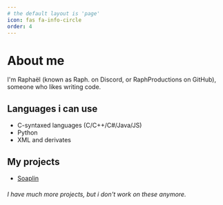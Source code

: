 ```yaml
---
# the default layout is 'page'
icon: fas fa-info-circle
order: 4
---
```


# About me
I'm Raphaël (known as Raph. on Discord, or RaphProductions on GitHub), someone who likes writing code.

## Languages i can use
* C-syntaxed languages (C/C++/C#/Java/JS)
* Python
* XML and derivates

## My projects
* [Soaplin](https://github.com/Sipaa-Projects/Soaplin)
###### I have much more projects, but i don't work on these anymore.
